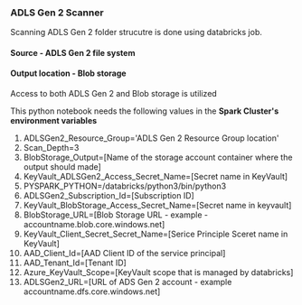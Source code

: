 ### ADLS Gen 2 Scanner

Scanning ADLS Gen 2 folder strucutre is done using databricks job. 

#### Source - ADLS Gen 2 file system
#### Output location - Blob storage 

Access to both ADLS Gen 2 and Blob storage is utilized 

This python notebook needs the following values in the **Spark Cluster's environment variables**
  
1. ADLSGen2_Resource_Group='ADLS Gen 2 Resource Group location'
2. Scan_Depth=3
3. BlobStorage_Output=[Name of the storage account container where the output should made]
4. KeyVault_ADLSGen2_Access_Secret_Name=[Secret name in KeyVault]
5. PYSPARK_PYTHON=/databricks/python3/bin/python3
6. ADLSGen2_Subscription_Id=[Subscription ID]
7. KeyVault_BlobStorage_Access_Secret_Name=[Secret name in keyvault]
8. BlobStorage_URL=[Blob Storage URL - example - accountname.blob.core.windows.net]
9. KeyVault_Client_Secret_Secret_Name=[Serice Principle Sceret name in KeyVault]
10. AAD_Client_Id=[AAD Client ID of the service principal]
11. AAD_Tenant_Id=[Tenant ID]
12. Azure_KeyVault_Scope=[KeyVault scope that is managed by databricks]
13. ADLSGen2_URL=[URL of ADS Gen 2 account - example accountname.dfs.core.windows.net]


